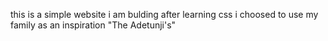 this is a simple website i am bulding after learning css
i choosed to use my family as an inspiration "The Adetunji's"